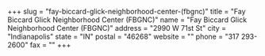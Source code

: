 +++
slug = "fay-biccard-glick-neighborhood-center-(fbgnc)"
title = "Fay Biccard Glick Neighborhood Center (FBGNC)"
name = "Fay Biccard Glick Neighborhood Center (FBGNC)"
address = "2990 W 71st St"
city = "Indianapolis"
state = "IN"
postal = "46268"
website = ""
phone = "317 293-2600"
fax = ""
+++
